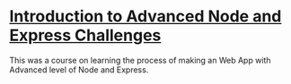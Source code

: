 # [Introduction to Advanced Node and Express Challenges](https://www.freecodecamp.org/learn/quality-assurance/advanced-node-and-express/)
This was a course on learning the process of making an Web App with Advanced level of Node and Express. 
